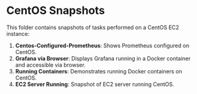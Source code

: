 # CentOS Snapshots

This folder contains snapshots of tasks performed on a CentOS EC2 instance:

1. **Centos-Configured-Prometheus**: Shows Prometheus configured on CentOS.
2. **Grafana via Browser**: Displays Grafana running in a Docker container and accessible via browser.
3. **Running Containers**: Demonstrates running Docker containers on CentOS.
4. **EC2 Server Running**: Snapshot of EC2 server running CentOS.
